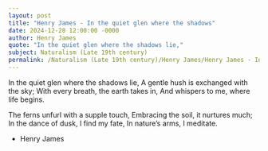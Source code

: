```yaml
---
layout: post
title: "Henry James - In the quiet glen where the shadows"
date: 2024-12-28 12:00:00 -0000
author: Henry James
quote: "In the quiet glen where the shadows lie,"
subject: Naturalism (Late 19th century)
permalink: /Naturalism (Late 19th century)/Henry James/Henry James - In the quiet glen where the shadows
---
```


In the quiet glen where the shadows lie,
A gentle hush is exchanged with the sky;
With every breath, the earth takes in, 
And whispers to me, where life begins.

The ferns unfurl with a supple touch,
Embracing the soil, it nurtures much;
In the dance of dusk, I find my fate,
In nature’s arms, I meditate.


- Henry James
